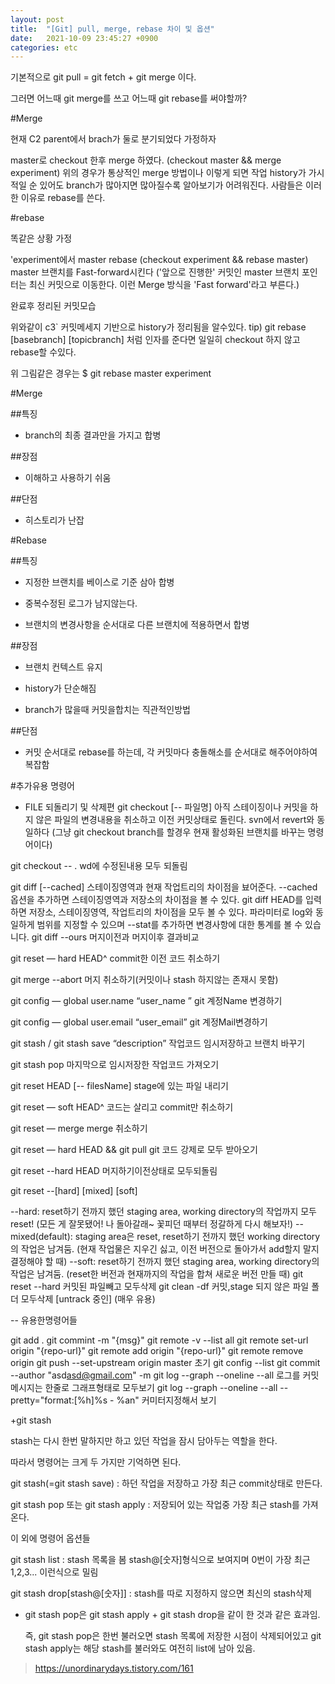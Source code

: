 ```yaml
---
layout: post
title:  "[Git] pull, merge, rebase 차이 및 옵션"
date:   2021-10-09 23:45:27 +0900
categories: etc 
---
```

기본적으로 git pull = git fetch + git merge 이다.

그러면 어느때 git merge를 쓰고 어느때 git rebase를 써야할까?



#Merge


현재 C2 parent에서 brach가 둘로 분기되었다 가정하자

master로 checkout 한후 merge 하였다. (checkout master && merge experiment)
위의 경우가 통상적인 merge 방법이나 이렇게 되면 작업 history가 가시적일 순 있어도 branch가 많아지면 많아질수록 알아보기가 어려워진다. 사람들은 이러한 이유로 rebase를 쓴다.



#rebase


똑같은 상황 가정





'experiment에서 master rebase (checkout experiment && rebase master)
master 브랜치를 Fast-forward시킨다 ('앞으로 진행한' 커밋인 master 브랜치 포인터는 최신 커밋으로 이동한다. 이런 Merge 방식을 'Fast forward'라고 부른다.)




완료후 정리된 커밋모습


위와같이 c3` 커밋메세지 기반으로 history가 정리됨을 알수있다.
tip) git rebase [basebranch] [topicbranch] 처럼 인자를 준다면 일일히 checkout 하지 않고 rebase할 수있다.

위 그림같은 경우는
$ git rebase master experiment




#Merge

##특징

-  branch의 최종 결과만을 가지고 합병

##장점

- 이해하고 사용하기 쉬움

##단점

- 히스토리가 난잡


#Rebase

##특징

- 지정한 브랜치를 베이스로 기준 삼아 합병

- 중복수정된 로그가 남지않는다.

- 브랜치의 변경사항을 순서대로 다른 브랜치에 적용하면서 합병


##장점

- 브랜치 컨텍스트 유지

- history가 단순해짐

- branch가 많을때 커밋을합치는 직관적인방법

##단점
- 커밋 순서대로 rebase를 하는데, 각 커밋마다 충돌해소를 순서대로 해주어야하여 복잡함


#추가유용 명령어
- FILE 되돌리기 및 삭제편
  git checkout [-- 파일명]
  아직 스테이징이나 커밋을 하지 않은 파일의 변경내용을 취소하고 이전 커밋상태로 돌린다. svn에서 revert와 동일하다 (그냥 git checkout branch를 할경우 현재 활성화된 브랜치를 바꾸는 명령어이다)

git checkout -- . wd에 수정된내용 모두 되돌림

git diff [--cached]
스테이징영역과 현재 작업트리의 차이점을 뵤어준다. --cached 옵션을 추가하면 스테이징영역과 저장소의 차이점을 볼 수 있다. git diff HEAD를 입력하면 저장소, 스테이징영역, 작업트리의 차이점을 모두 볼 수 있다. 파라미터로 log와 동일하게 범위를 지정할 수 있으며 --stat를 추가하면 변경사항에 대한 통계를 볼 수 있습니다.
git diff --ours 머지이전과 머지이후 결과비교

git reset — hard HEAD^
commit한 이전 코드 취소하기

git merge --abort 머지 취소하기(커밋이나 stash 하지않는 존재시 못함)

git config — global user.name “user_name ”
git 계정Name 변경하기

git config — global user.email “user_email”
git 계정Mail변경하기

git stash / git stash save “description”
작업코드 임시저장하고 브랜치 바꾸기

git stash pop
마지막으로 임시저장한 작업코드 가져오기

git reset HEAD [-- filesName] stage에 있는 파일 내리기

git reset — soft HEAD^
코드는 살리고 commit만 취소하기



git reset — merge
merge 취소하기



git reset — hard HEAD && git pull  git 코드 강제로 모두 받아오기



git reset --hard HEAD 머지하기이전상태로 모두되돌림

git reset --[hard] [mixed] [soft]

--hard: reset하기 전까지 했던 staging area, working directory의 작업까지 모두 reset!
(모든 게 잘못됐어! 나 돌아갈래~ 꽃피던 때부터 정갈하게 다시 해보자!)
--mixed(default): staging area은 reset, reset하기 전까지 했던 working directory의 작업은 남겨둠.
(현재 작업물은 지우긴 싫고, 이전 버전으로 돌아가서 add할지 말지 결정해야 할 때)
--soft: reset하기 전까지 했던 staging area, working directory의 작업은 남겨둠.
(reset한 버전과 현재까지의 작업을 합쳐 새로운 버전 만들 때)
git reset --hard 커밋된 파일빼고 모두삭제
git clean -df 커밋,stage 되지 않은 파일 폴더 모두삭제 [untrack 중인] (매우 유용)



-- 유용한명령어들

git add .
git commint -m "{msg}"
git remote -v  --list all
git remote set-url origin "{repo-url}"
git remote add origin "{repo-url}"
git remote remove origin
git push --set-upstream origin master 초기
git config --list
git commit --author "asd<asd@gmail.com>" -m
git log --graph --oneline --all  로그를 커밋메시지는 한줄로 그래프형태로 모두보기
git log --graph --oneline --all --pretty="format:[%h]%s - %an" 커미터지정해서 보기

+git stash

stash는 다시 한번 말하지만 하고 있던 작업을 잠시 담아두는 역할을 한다.

따라서 명령어는 크게 두 가지만 기억하면 된다.

git stash(=git stash save) : 하던 작업을 저장하고 가장 최근 commit상태로 만든다.

git stash pop 또는 git stash apply : 저장되어 있는 작업중 가장 최근 stash를 가져온다.

이 외에 명령어 옵션들

git stash list : stash 목록을 봄 stash@[숫자]형식으로 보여지며 0번이 가장 최근 1,2,3... 이런식으로 밀림

git stash drop[stash@[숫자]] : stash를 따로 지정하지 않으면 최신의 stash삭제

* git stash pop은 git stash apply + git stash drop을 같이 한 것과 같은 효과임.

  즉, git stash pop은 한번 불러오면 stash 목록에 저장한 시점이 삭제되어있고 git stash apply는 해당 stash를 불러와도 여전히 list에 남아 있음.



>https://unordinarydays.tistory.com/161